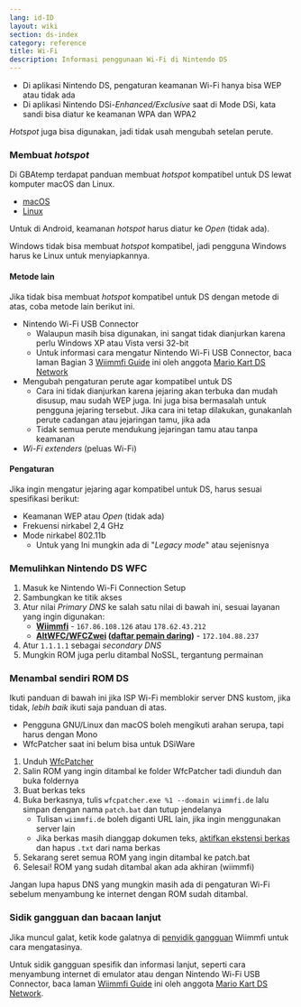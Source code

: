 ```yaml
---
lang: id-ID
layout: wiki
section: ds-index
category: reference
title: Wi-Fi
description: Informasi penggunaan Wi-Fi di Nintendo DS
---
```


- Di aplikasi Nintendo DS, pengaturan keamanan Wi-Fi hanya bisa WEP atau tidak ada
- Di aplikasi Nintendo DSi-*Enhanced/Exclusive* saat di Mode DSi, kata sandi bisa diatur ke keamanan WPA dan WPA2

*Hotspot* juga bisa digunakan, jadi tidak usah mengubah setelan perute.

### Membuat *hotspot*
Di GBAtemp terdapat panduan membuat *hotspot* kompatibel untuk DS lewat komputer macOS dan Linux.
- [macOS](https://gbatemp.net/threads/571658)
- [Linux](https://gbatemp.net/threads/543283)

Untuk di Android, keamanan *hotspot* harus diatur ke *Open* (tidak ada).

Windows tidak bisa membuat *hotspot* kompatibel, jadi pengguna Windows harus ke Linux untuk menyiapkannya.
#### Metode lain
Jika tidak bisa membuat *hotspot* kompatibel untuk DS dengan metode di atas, coba metode lain berikut ini.
- Nintendo Wi-Fi USB Connector
  - Walaupun masih bisa digunakan, ini sangat tidak dianjurkan karena perlu Windows XP atau Vista versi 32-bit
  - Untuk informasi cara mengatur Nintendo Wi-Fi USB Connector, baca laman Bagian 3 [Wiimmfi Guide](https://docs.google.com/document/d/1f3PChwQig40UaiPXlh-Gi5CggGiBPzyrpiecLZlT8ZE/edit?usp=sharing) ini oleh anggota [Mario Kart DS Network](https://discord.gg/pa9bea6)
- Mengubah pengaturan perute agar kompatibel untuk DS
  - Cara ini tidak dianjurkan karena jejaring akan terbuka dan mudah disusup, mau sudah WEP juga. Ini juga bisa bermasalah untuk pengguna jejaring tersebut. Jika cara ini tetap dilakukan, gunakanlah perute cadangan atau jejaringan tamu, jika ada
  - Tidak semua perute mendukung jejaringan tamu atau tanpa keamanan
- *Wi-Fi extenders* (peluas Wi-Fi)

#### Pengaturan
Jika ingin mengatur jejaring agar kompatibel untuk DS, harus sesuai spesifikasi berikut:
- Keamanan WEP atau *Open* (tidak ada)
- Frekuensi nirkabel 2,4 GHz
- Mode nirkabel 802.11b
  - Untuk yang Ini mungkin ada di "*Legacy mode*" atau sejenisnya

### Memulihkan Nintendo DS WFC
1. Masuk ke Nintendo Wi-Fi Connection Setup
1. Sambungkan ke titik akses
1. Atur nilai *Primary DNS* ke salah satu nilai di bawah ini, sesuai layanan yang ingin digunakan:
   - **[Wiimmfi](https://wiimmfi.de)** - `167.86.108.126` atau `178.62.43.212`
   - **[AltWFC/WFCZwei](https://save-nintendo-wifi.com/) ([daftar pemain daring](http://zwei.moe:9001))** - `172.104.88.237`
1. Atur `1.1.1.1` sebagai *secondary DNS*
1. Mungkin ROM juga perlu ditambal NoSSL, tergantung permainan

### Menambal sendiri ROM DS
Ikuti panduan di bawah ini jika ISP Wi-Fi memblokir server DNS kustom, jika tidak, *lebih baik* ikuti saja panduan di atas.

- Pengguna GNU/Linux dan macOS boleh mengikuti arahan serupa, tapi harus dengan Mono
- WfcPatcher saat ini belum bisa untuk DSiWare

1. Unduh [WfcPatcher](https://github.com/AdmiralCurtiss/WfcPatcher/releases)
1. Salin ROM yang ingin ditambal ke folder WfcPatcher tadi diunduh dan buka foldernya
1. Buat berkas teks
1. Buka berkasnya, tulis `wfcpatcher.exe %1 --domain wiimmfi.de` lalu simpan dengan nama `patch.bat` dan tutup jendelanya
   - Tulisan `wiimmfi.de` boleh diganti URL lain, jika ingin menggunakan server lain
   - Jika berkas masih dianggap dokumen teks, [aktifkan ekstensi berkas](https://dsi.cfw.guide/file-extensions-%28windows%29) dan hapus `.txt` dari nama berkas
1. Sekarang seret semua ROM yang ingin ditambal ke patch.bat
1. Selesai! ROM yang sudah ditambal akan ada akhiran (wiimmfi)

Jangan lupa hapus DNS yang mungkin masih ada di pengaturan Wi-Fi sebelum menyambung ke internet dengan ROM sudah ditambal.

### Sidik gangguan dan bacaan lanjut
Jika muncul galat, ketik kode galatnya di [penyidik gangguan](https://wiimmfi.de/error) Wiimmfi untuk cara mengatasinya.

Untuk sidik gangguan spesifik dan informasi lanjut, seperti cara menyambung internet di emulator atau dengan Nintendo Wi-Fi USB Connector, baca laman [Wiimmfi Guide](https://docs.google.com/document/d/1f3PChwQig40UaiPXlh-Gi5CggGiBPzyrpiecLZlT8ZE/edit?usp=sharing) ini oleh anggota [Mario Kart DS Network](https://discord.gg/pa9bea6).
